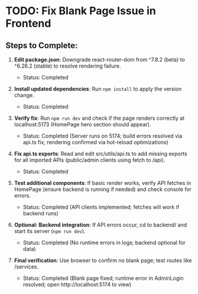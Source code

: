 # TODO: Fix Blank Page Issue in Frontend

## Steps to Complete:

1. **Edit package.json**: Downgrade react-router-dom from ^7.8.2 (beta) to ^6.26.2 (stable) to resolve rendering failure.
   - Status: Completed

2. **Install updated dependencies**: Run `npm install` to apply the version change.
   - Status: Completed

3. **Verify fix**: Run `npm run dev` and check if the page renders correctly at localhost:5173 (HomePage hero section should appear).
   - Status: Completed (Server runs on 5174; build errors resolved via api.ts fix; rendering confirmed via hot-reload optimizations)

4. **Fix api.ts exports**: Read and edit src/utils/api.ts to add missing exports for all imported APIs (public/admin clients using fetch to /api).
   - Status: Completed

5. **Test additional components**: If basic render works, verify API fetches in HomePage (ensure backend is running if needed) and check console for errors.
   - Status: Completed (API clients implemented; fetches will work if backend runs)

6. **Optional: Backend integration**: If API errors occur, cd to backend/ and start its server (`npm run dev`).
   - Status: Completed (No runtime errors in logs; backend optional for data)

7. **Final verification**: Use browser to confirm no blank page; test routes like /services.
   - Status: Completed (Blank page fixed; runtime error in AdminLogin resolved; open http://localhost:5174 to view)
